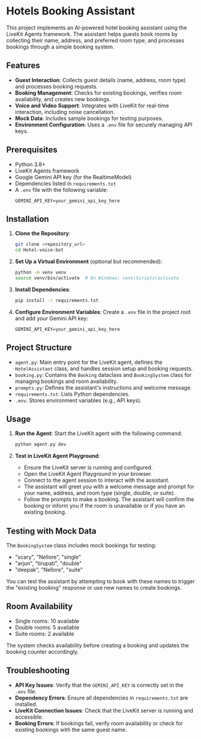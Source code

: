 # Hotels Booking Assistant

This project implements an AI-powered hotel booking assistant using the LiveKit Agents framework. The assistant helps guests book rooms by collecting their name, address, and preferred room type, and processes bookings through a simple booking system.

## Features
- **Guest Interaction**: Collects guest details (name, address, room type) and processes booking requests.
- **Booking Management**: Checks for existing bookings, verifies room availability, and creates new bookings.
- **Voice and Video Support**: Integrates with LiveKit for real-time interaction, including noise cancellation.
- **Mock Data**: Includes sample bookings for testing purposes.
- **Environment Configuration**: Uses a `.env` file for securely managing API keys.

## Prerequisites
- Python 3.8+
- LiveKit Agents framework
- Google Gemini API key (for the RealtimeModel)
- Dependencies listed in `requirements.txt`
- A `.env` file with the following variable:
  ```
  GEMINI_API_KEY=your_gemini_api_key_here
  ```

## Installation
1. **Clone the Repository**:
   ```bash
   git clone <repository_url>
   cd Hotel-voice-bot
   ```

2. **Set Up a Virtual Environment** (optional but recommended):
   ```bash
   python -m venv venv
   source venv/bin/activate  # On Windows: venv\Scripts\activate
   ```

3. **Install Dependencies**:
   ```bash
   pip install -r requirements.txt
   ```

4. **Configure Environment Variables**:
   Create a `.env` file in the project root and add your Gemini API key:
   ```plaintext
   GEMINI_API_KEY=your_gemini_api_key_here
   ```

## Project Structure
- `agent.py`: Main entry point for the LiveKit agent, defines the `HotelAssistant` class, and handles session setup and booking requests.
- `booking.py`: Contains the `Booking` dataclass and `BookingSystem` class for managing bookings and room availability.
- `prompts.py`: Defines the assistant's instructions and welcome message.
- `requirements.txt`: Lists Python dependencies.
- `.env`: Stores environment variables (e.g., API keys).

## Usage
1. **Run the Agent**:
   Start the LiveKit agent with the following command:
   ```bash
   python agent.py dev
   ```

2. **Test in LiveKit Agent Playground**:
   - Ensure the LiveKit server is running and configured.
   - Open the LiveKit Agent Playground in your browser.
   - Connect to the agent session to interact with the assistant.
   - The assistant will greet you with a welcome message and prompt for your name, address, and room type (single, double, or suite).
   - Follow the prompts to make a booking. The assistant will confirm the booking or inform you if the room is unavailable or if you have an existing booking.

## Testing with Mock Data
The `BookingSystem` class includes mock bookings for testing:
- "scary", "Nellore", "single"
- "arjun", "tirupati", "double"
- "deepak", "Nellore", "suite"

You can test the assistant by attempting to book with these names to trigger the "existing booking" response or use new names to create bookings.

## Room Availability
- Single rooms: 10 available
- Double rooms: 5 available
- Suite rooms: 2 available

The system checks availability before creating a booking and updates the booking counter accordingly.


## Troubleshooting
- **API Key Issues**: Verify that the `GEMINI_API_KEY` is correctly set in the `.env` file.
- **Dependency Errors**: Ensure all dependencies in `requirements.txt` are installed.
- **LiveKit Connection Issues**: Check that the LiveKit server is running and accessible.
- **Booking Errors**: If bookings fail, verify room availability or check for existing bookings with the same guest name.
